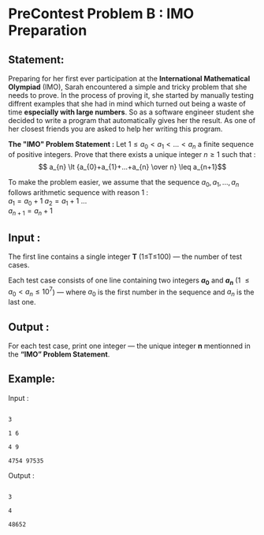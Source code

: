 #  PreContest Problem B : IMO Preparation

##  Statement:

Preparing for her first ever participation at the **International Mathematical Olympiad** (IMO), Sarah encountered a simple and tricky problem that she needs to prove.
In the process of proving it, she started by manually testing diffrent examples that she had in mind which turned out being a waste of time **especially with large numbers**. So as a software engineer student she decided to write a program that automatically gives her the result.
As one of her closest friends you are asked to help her writing this program.

**The "IMO" Problem Statement :** 
Let $1 \leq a_{0} \lt a_{1} \lt ... \lt a_{n}$  a finite sequence of positive integers.
Prove that there exists a unique integer $n \geq 1$ such that :
$$ a_{n} \lt {a_{0}+a_{1}+...+a_{n} \over n} \leq a_{n+1}$$

To make the problem easier, we assume that the sequence $a_{0}, a_{1}, ... , a_{n}$ follows arithmetic sequence with reason 1 :  
$a_{1} = a_{0}+1$ 
$a_{2} = a_{1}+1$ 
...  
$a_{n+1} = a_{n}+1$


##  Input :

The first line contains a single integer **T** (1≤T≤100) — the number of test cases.

Each test case consists of one line containing two integers **$a_{0}$** and **$a_{n}$** (1 $\leq a_{0} \lt a_{n} \leq 10^7$) — where $a_{0}$ is the first number in the sequence and $a_{n}$ is the last one.

##  Output :

For each test case, print one integer — the unique integer **n** mentionned in the **“IMO” Problem Statement**.

##  Example:

Input :

```

3

1 6

4 9

4754 97535

```

Output :

```

3

4

48652

```
